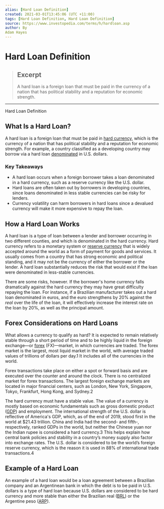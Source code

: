 ```yaml
---
alias: [Hard Loan Definition]
created: 2021-03-01T13:45:06 (UTC +11:00)
tags: [Hard Loan Definition, Hard Loan Definition]
source: https://www.investopedia.com/terms/h/hardloan.asp
author: By
Adam Hayes
---
```


# Hard Loan Definition

> ## Excerpt
> A hard loan is a foreign loan that must be paid in the currency of a nation that has political stability and a reputation for economic strength.

---

Hard Loan Definition
## What Is a Hard Loan?

A hard loan is a foreign loan that must be paid in [hard currency](https://www.investopedia.com/terms/h/hardcurrency.asp), which is the currency of a nation that has political stability and a reputation for economic strength. For example, a country classified as a developing country may borrow via a hard loan [denominated](https://www.investopedia.com/terms/d/denomination.asp) in U.S. dollars.

### Key Takeaways

-   A hard loan occurs when a foreign borrower takes a loan denominated in a hard currency, such as a reserve currency like the U.S. dollar.
-   Hard loans are often taken out by borrowers in developing countries, since loans denominated in less stable currencies can be risky for lenders.
-   Currency volatility can harm borrowers in hard loans since a devalued currency will make it more expensive to repay the loan.

## How a Hard Loan Works

A hard loan is a type of loan between a lender and borrower occurring in two different counties, and which is denominated in the hard currency. Hard currency refers to a monetary system or [reserve currency](https://www.investopedia.com/terms/r/reservecurrency.asp) that is widely accepted around the world as a form of payment for goods and services. It usually comes from a country that has strong economic and political standing, and it may not be the currency of either the borrower or the lender. A hard loan substantially reduces the risk that would exist if the loan were denominated in less-stable currencies.

There are some risks, however. If the borrower's home currency falls dramatically against the hard currency they may have great difficulty repaying the loan. For instance, if a Brazilian manufacturer takes out a hard loan denominated in euros, and the euro strengthens by 20% against the _real_ over the life of the loan, it will effectively increase the interest rate on the loan by 20%, as well as the principal amount.

## Forex Considerations on Hard Loans

What allows a currency to qualify as hard? It is expected to remain relatively stable through a short period of time and to be highly liquid in the foreign exchange—or [forex](https://www.investopedia.com/terms/f/forex.asp) (FX)—market, in which currencies are traded. The forex market is the largest, most liquid market in the world, with average traded values of trillions of dollars per day.1 It includes all of the currencies in the world.

Forex transactions take place on either a spot or forward basis and are executed over the counter and around the clock. There is no centralized market for forex transactions. The largest foreign exchange markets are located in major financial centers, such as London, New York, Singapore, Tokyo, Frankfurt, Hong Kong, and Sydney.2

The hard currency must have a stable value. The value of a currency is mostly based on economic fundamentals such as gross domestic product ([GDP](https://www.investopedia.com/terms/g/gdp.asp)) and employment. The international strength of the U.S. dollar is reflective of America's GDP, which, as of the end of 2019, stood first in the world at $21.43 trillion. China and India had the second- and fifth-, respectively, ranked GDPs in the world, but neither the Chinese yuan nor the Indian rupee is considered a hard currency.3 This helps explain how central bank policies and stability in a country’s money supply also factor into exchange rates. The U.S. dollar is considered to be the world’s foreign reserve currency, which is the reason it is used in 88% of international trade transactions.4

## Example of a Hard Loan

An example of a hard loan would be a loan agreement between a Brazilian company and an Argentinean bank in which the debt is to be paid in U.S. dollars is a type of hard loan because U.S. dollars are considered to be hard currency and more stable than either the Brazilian real ([BRL](https://www.investopedia.com/terms/forex/a/brl-brazilian-real.asp)) or the Argentine peso ([ARP](https://www.investopedia.com/terms/forex/a/arp-argentinian-peso.asp)).
